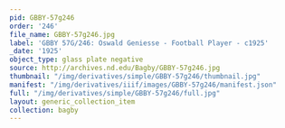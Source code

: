 ```yaml
---
pid: GBBY-57g246
order: '246'
file_name: GBBY-57g246.jpg
label: 'GBBY 57G/246: Oswald Geniesse - Football Player - c1925'
_date: '1925'
object_type: glass plate negative
source: http://archives.nd.edu/Bagby/GBBY-57g246.jpg
thumbnail: "/img/derivatives/simple/GBBY-57g246/thumbnail.jpg"
manifest: "/img/derivatives/iiif/images/GBBY-57g246/manifest.json"
full: "/img/derivatives/simple/GBBY-57g246/full.jpg"
layout: generic_collection_item
collection: bagby
---
```

